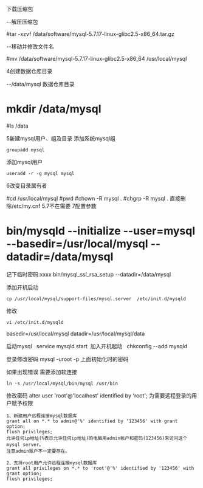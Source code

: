 下载压缩包

--解压压缩包

#tar -xzvf /data/software/mysql-5.7.17-linux-glibc2.5-x86_64.tar.gz

--移动并修改文件名

#mv /data/software/mysql-5.7.17-linux-glibc2.5-x86_64 /usr/local/mysql

4创建数据仓库目录

--/data/mysql 数据仓库目录
# mkdir /data/mysql         
#ls /data

5新建mysql用户、组及目录
添加系统mysql组
```
groupadd mysql
```
添加mysql用户
```
useradd -r -g mysql mysql
```

6改变目录属有者

#cd /usr/local/mysql
#pwd
#chown -R mysql .
#chgrp -R mysql .
直接删除/etc/my.cnf 5.7不在需要
7配置参数
# bin/mysqld --initialize --user=mysql --basedir=/usr/local/mysql --datadir=/data/mysql
记下临时密码:xxxx
bin/mysql_ssl_rsa_setup  --datadir=/data/mysql


添加开机启动     
```
cp /usr/local/mysql/support-files/mysql.server  /etc/init.d/mysqld
```

修改   
```jshelllanguage
vi /etc/init.d/mysqld

```
basedir=/usr/local/mysql
datadir=/usr/local/mysql/data


启动mysql   service mysqld start 
加入开机起动   chkconfig --add mysqld  

登录修改密码 mysql -uroot -p 上面初始化时的密码

如果出现错误 需要添加软连接  
```jshelllanguage
ln -s /usr/local/mysql/bin/mysql /usr/bin
```
修改密码
alter user 'root'@'localhost' identified by 'root'; 
为需要远程登录的用户赋予权限
```
1、新建用户远程连接mysql数据库
grant all on *.* to admin@'%' identified by '123456' with grant option; 
flush privileges;
允许任何ip地址(%表示允许任何ip地址)的电脑用admin帐户和密码(123456)来访问这个mysql server。
注意admin账户不一定要存在。

2、支持root用户允许远程连接mysql数据库
grant all privileges on *.* to 'root'@'%' identified by '123456' with grant option;
flush privileges;

```